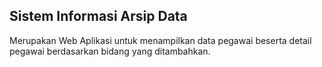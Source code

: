 ## Sistem Informasi Arsip Data

Merupakan Web Aplikasi untuk menampilkan data pegawai beserta detail pegawai berdasarkan bidang yang ditambahkan.
